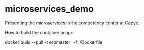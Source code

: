 # microservices_demo
Presenting the microservices in the competency center at Capyx. 


How to build the container image 

docker build --pull -t erpmaster . -f ./Dockerfile 


